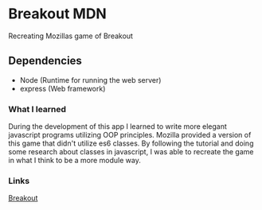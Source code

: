 # Breakout MDN
Recreating Mozillas game of Breakout 

## Dependencies
* Node (Runtime for running the web server)
* express (Web framework)

### What I learned
During the development of this app I learned to write more elegant javascript
programs utilizing OOP principles. Mozilla provided a version of this game 
that didn't utilize es6 classes. By following the tutorial and doing some research
about classes in javascript, I was able to recreate the game in what I think to
be a more module way.

### Links
[Breakout](https://breakout-vm.herokuapp.com)
